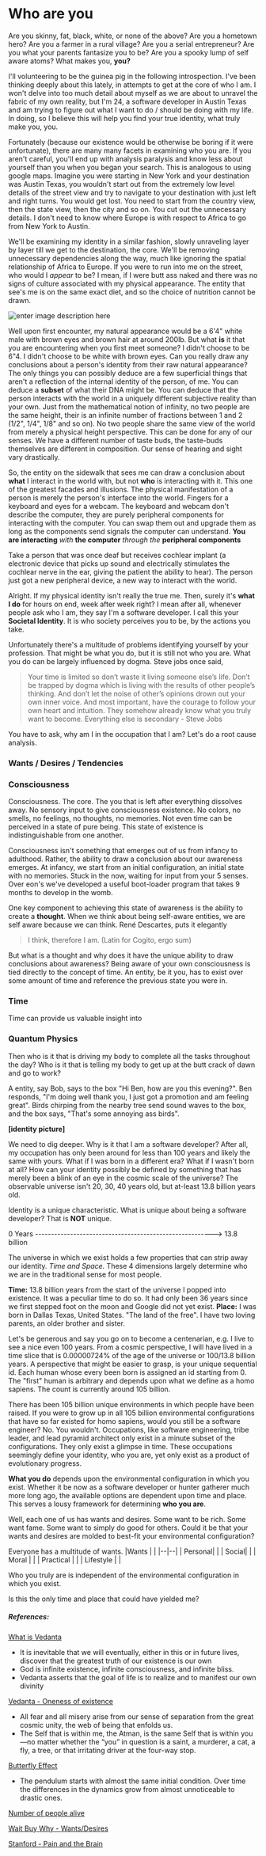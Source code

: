 # Who are you
Are you skinny, fat, black, white, or none of the above? Are you a hometown hero? Are you a farmer in a rural village? Are you a serial entrepreneur? Are you what your parents fantasize you to be? Are you a spooky lump of self aware atoms? What makes you, **you?**

I'll volunteering to be the guinea pig in the following introspection. I've been thinking deeply about this lately, in attempts to get at the core of who I am. I won't delve into too much detail about myself as we are about to unravel the fabric of my own reality, but I'm 24, a software developer in Austin Texas and am trying to figure out what I want to do / should be doing with my life. In doing, so I believe this will help you find your true identity, what truly make you, you.

Fortunately (because our existence would be otherwise be boring if it were unfortunate), there are many many facets in examining who you are. If you aren't careful, you'll end up with analysis paralysis and know less about yourself than you when you began your search. This is analogous to using google maps. Imagine you were starting in New York and your destination was Austin Texas, you wouldn't start out from the extremely low level details of the street view and try to navigate to your destination with just left and right turns. You would get lost. You need to start from the country view, then the state view, then the city and so on. You cut out the unnecessary details. I don't need to know where Europe is with respect to Africa to go from New York to Austin.

We'll be examining my identity in a similar fashion, slowly unraveling layer by layer till we get to the destination, the core. We'll be removing unnecessary dependencies along the way, much like ignoring the spatial relationship of Africa to Europe. If you were to run into me on the street, who would I *appear* to be? I mean, if I were butt ass naked and there was no signs of culture associated with my physical appearance. The entity that see's me is on the same exact diet, and so the choice of nutrition cannot be drawn. 

![enter image description here](https://imgur.com/OGvx4oY.png)

Well upon first encounter, my natural appearance would be a 6'4" white male with brown eyes and brown hair at around 200lb. But what **is** it that you are encountering when you first meet someone? I didn't choose to be 6"4. I didn't choose to be white with brown eyes. Can you really draw any conclusions about a person's identity from their raw natural appearance? The only things you can possibly deduce are a few superficial things that aren't a reflection of the internal identity of the person, of me. You can deduce a **subset** of what their DNA might be. You can deduce that the person interacts with the world in a uniquely different subjective reality than your own. Just from the mathematical notion of infinity, no two people are the same height, their is an infinite number of fractions between 1 and 2 (1/2", 1/4", 1/8" and so on).  No two people share the same view of the world from merely a physical height perspective. This can be done for any of our senses. We have a different number of taste buds, the taste-buds themselves are different in composition. Our sense of hearing and sight vary drastically.

So, the entity on the sidewalk that sees me can draw a conclusion about **what** I interact in the world with, but not **who** is interacting with it. This one of the greatest facades and illusions. The physical manifestation of a person is merely the person's interface into the world. Fingers for a keyboard and eyes for a webcam. The keyboard and webcam don't describe the computer, they are purely peripheral components for interacting with the computer. You can swap them out and upgrade them as long as the components send signals the computer can understand. **You are interacting** *with* **the computer**  *through the* **peripheral components**

Take a person that was once deaf but receives cochlear implant (a electronic device that picks up sound and electrically stimulates the cochlear nerve in the ear, giving the patient the ability to hear). The person just got a new peripheral device, a new way to interact with the world. 

Alright. If my physical identity isn't really the true me. Then, surely it's **what I do** for hours on end, week after week right? I mean after all, whenever people ask who I am, they say I'm a software developer. I call this your **Societal Identity**. It is who society perceives you to be, by the actions you take. 

Unfortunately there's a multitude of problems identifying yourself by your profession. That might be what you do, but it is still not who you are. What you do can be largely influenced by dogma. Steve jobs once said, 

> Your time is limited so don’t waste it living someone else’s life. Don’t be trapped by dogma which is living with the results of other people’s thinking. And don’t let the noise of other’s opinions drown out your own inner voice. And most important, have the courage to follow your own heart and intuition. They somehow already know what you truly want to become. Everything else is secondary - Steve Jobs

You have to ask, why am I in the occupation that I am? Let's do a root cause analysis. 



### Wants / Desires / Tendencies



### Consciousness
Consciousness. The core. The you that is left after everything dissolves away. No sensory input to give consciousness existence. No colors, no smells, no feelings, no thoughts, no memories. Not even time can be perceived in a state of pure being. This state of existence is indistinguishable from one another. 

Consciousness isn't something that emerges out of us from infancy to adulthood. Rather, the ability to draw a conclusion about our awareness emerges. At infancy, we start from an initial configuration, an initial state with no memories. Stuck in the now, waiting for input from your 5 senses. Over eon's we've developed a useful boot-loader program that takes 9 months to develop in the womb.

One key component to achieving this state of awareness is the ability to create a **thought**.  When we think about being self-aware entities, we are self aware because we can think. René Descartes, puts it elegantly

> I think, therefore I am. (Latin for Cogito, ergo sum)

But what is a thought and why does it have the unique ability to draw conclusions about awareness? Being aware of your own consciousness is tied directly to the concept of time. An entity, be it you, has to exist over some amount of time and reference the previous state you were in.

### Time

Time can provide us valuable insight into 



### Quantum Physics




 Then who is it that is driving my body to complete all the tasks throughout the day? Who is it that is telling my body to get up at the butt crack of dawn and go to work?





A entity, say Bob, says to the box "Hi Ben, how are you this evening?". Ben responds, "I'm doing well thank you, I just got a promotion and am feeling great". Birds chirping from the nearby tree send sound waves to the box, and the box says, "That's some annoying ass birds".




**[identity picture]**

We need to dig deeper. Why is it that I am a software developer? After all, my occupation has only been around for less than 100 years and likely the same with yours. What if I was born in a different era? What if I wasn't born at all? How can your identity possibly be defined by something that has merely been a blink of an eye in the cosmic scale of the universe? The observable universe isn't 20, 30, 40 years old, but at-least 13.8 billion years old. 

Identity is a unique characteristic. What is unique about being a software developer? That is **NOT** unique.

0 Years --------------------------------------------------------> 13.8 billion

The universe in which we exist holds a few properties that can strip away our identity. *Time and Space.* These 4 dimensions largely determine who we are in the traditional sense for most people. 

**Time:** 13.8 billion years from the start of the universe I popped into existence. It was a peculiar time to do so. It had only been 36 years since we first stepped foot on the moon and Google did not yet exist.
**Place:** I was born in Dallas Texas, United States. "The land of the free". I have two loving parents, an older brother and sister.

Let's be generous and say you go on to become a centenarian, e.g. I live to see a nice even 100 years. From a cosmic perspective, I will have lived in a time slice that is 0.00000724% of the age of the universe or 100/13.8 billion years. A perspective that might be easier to grasp, is your unique sequential id. Each human whose every been born is assigned an id starting from 0. The "first" human is arbitrary and depends upon what we define as a homo sapiens. The count is currently around 105 billion.

There has been 105 billion unique environments in which people have been raised. If you were to grow up in all 105 billion environmental configurations that have so far existed for homo sapiens, would you still be a software engineer? No. You wouldn't. Occupations, like software engineering, tribe leader, and lead pyramid architect only exist in a minute subset of the configurations. They only exist a glimpse in time. These occupations seemingly define your identity, who you are, yet only exist as a product of evolutionary progress.

**What you do** depends upon the environmental configuration in which you exist. Whether it be now as a software developer or hunter gatherer much more long ago, the available options are dependent upon time and place. This serves a lousy framework for determining **who you are**. 

Well, each one of us has wants and desires. Some want to be rich. Some want fame. Some want to simply do good for others. Could it be that your wants and desires are molded to best-fit your environmental configuration? 

Everyone has a multitude of wants.
|Wants  |  |
|--|--|
| Personal|  |
| Social|  |
| Moral	|		|
| Practical |  |
| Lifestyle		| 		|

Who you truly are is independent of the environmental configuration in which you exist. 


Is this the only time and place that could have yielded me?




##### References:

[What is Vedanta](https://vedanta.org/what-is-vedaasda)

 - It is inevitable that we will eventually, either in this or in future
   lives, discover that the greatest truth of our existence is our own
  - God is infinite existence, infinite consciousness, and infinite bliss.
- Vedanta asserts that the goal of life is to realize and to manifest our own divinity

[Vedanta - Oneness of existence](https://vedanta.org/what-is-vedanta/the-oneness-of-existence/)

- All fear and all misery arise from our sense of separation from the great cosmic unity, the web of being that enfolds us.
- The Self that is within me, the Atman, is the same Self that is within you—no matter whether the “you” in question is a saint, a murderer, a cat, a fly, a tree, or that irritating driver at the four-way stop.

[Butterfly Effect](https://en.wikipedia.org/wiki/Butterfly_effect)

- The pendulum starts with almost the same initial condition. Over time the differences in the dynamics grow from almost unnoticeable to drastic ones.

[Number of people alive](https://www.ncbi.nlm.nih.gov/pubmed/12288594)

[Wait Buy Why - Wants/Desires](https://waitbutwhy.com/2018/04/picking-career.html)

[Stanford - Pain and the Brain](https://www.youtube.com/watch?v=otUVzK4hToM)
<!--stackedit_data:
eyJoaXN0b3J5IjpbMTUzODc4MTcwLC0xMzg0ODIwOTQyLC0xNT
gyMTgxODEwLDE0OTYxODI4NzgsLTg3NTc0NDMzNywtMTg4MDkw
MTM3MCw4NTU1MDI2MjMsLTExMDI2NTYwNzYsLTkwMDc2NDQ0Ni
wxNzUwOTA2NzExLC0xMDQ0ODE3Mjg5LC0xOTgyNTI0NDcxLC0x
NDA3OTgyMTksMTk0NTA0NjkyMSwxNTgwOTI1NDU2LDI4NzAwNT
AsNTg5Mzg3MTAsNTg5Mzg3MTAsLTcyNTE4Mjk4MywtNDU1MjQw
MDg1XX0=
-->
